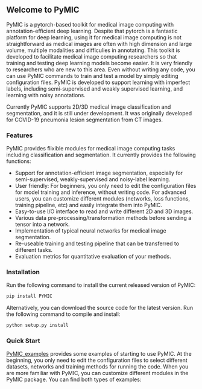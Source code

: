 ## Welcome to PyMIC 

PyMIC is a pytorch-based toolkit for medical image computing with annotation-efficient deep learning. Despite that pytorch is a fantastic platform for deep learning, using it for medical image computing is not straightforward as medical images are often with high dimension and large volume, multiple modalities and difficulies in annotating. This toolkit is developed to facilitate medical image computing researchers so that training and testing deep learning models become easier. It is very friendly to researchers who are new to this area. Even without writing any code, you can use PyMIC commands to train and test a model by simply editing configuration files.  PyMIC is developed to support learning with imperfect labels, including semi-supervised and weakly supervised learning, and learning with noisy annotations.

Currently PyMIC supports 2D/3D medical image classification and segmentation, and it is still under development. It was originally developed for COVID-19 pneumonia lesion segmentation from CT images.

### Features
PyMIC provides flixible modules for medical image computing tasks including classification and segmentation. It currently provides the following functions:
* Support for annotation-efficient image segmentation, especially for semi-supervised, weakly-supervised and noisy-label learning.
* User friendly: For beginners, you only need to edit the configuration files for model training and inference, without writing code. For advanced users, you can customize different modules (networks, loss functions, training pipeline, etc) and easily integrate them into PyMIC.
* Easy-to-use I/O interface to read and write different 2D and 3D images.
* Various data pre-processing/transformation methods before sending a tensor into a network.
* Implementation of typical neural networks for medical image segmentation.
* Re-useable training and testing pipeline that can be transferred to different tasks.
* Evaluation metrics for quantitative evaluation of your methods.

### Installation
Run the following command to install the current released version of PyMIC:

```bash
pip install PYMIC
```

Alternatively, you can download the source code for the latest version. Run the following command to compile and install:

```bash
python setup.py install
``` 

### Quick Start
[PyMIC_examples][examples] provides some examples of starting to use PyMIC. At the beginning, you only need to  edit the configuration files to select different datasets, networks and training methods for running the code. When you are more familiar with PyMIC, you can customize different modules in the PyMIC package. You can find both types of examples: 

[examples]: https://github.com/HiLab-git/PyMIC_examples


